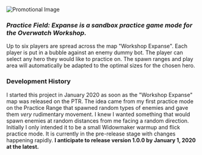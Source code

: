 ![Promotional Image](https://raw.githubusercontent.com/SnowRoberge/PracticeFieldExpanse/master/docs/PFEPromo.png)
### *Practice Field: Expanse is a sandbox practice game mode for the Overwatch Workshop.*
Up to six players are spread across the map "Workshop Expanse". Each player is put in a bubble against an enemy dummy bot. The player can select any hero they would like to practice on. The spawn ranges and play area will automatically be adapted to the optimal sizes for the chosen hero.

### Development History
I started this project in January 2020 as soon as the "Workshop Expanse" map was released on the PTR. The idea came from my first practice mode on the Practice Range that spawned random types of enemies and gave them *very* rudimentary movement. I knew I wanted something that would spawn enemies at random distances from me facing a random direction. Initially I only intended it to be a small Widowmaker warmup and flick practice mode. It is currently in the pre-release stage with changes happening rapidly. **I anticipate to release version 1.0.0 by January 1, 2020 at the latest.**
